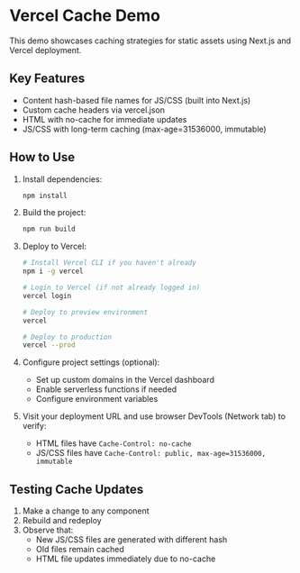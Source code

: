 # Vercel Cache Demo

This demo showcases caching strategies for static assets using Next.js and Vercel deployment.

## Key Features

- Content hash-based file names for JS/CSS (built into Next.js)
- Custom cache headers via vercel.json
- HTML with no-cache for immediate updates
- JS/CSS with long-term caching (max-age=31536000, immutable)

## How to Use

1. Install dependencies:
   ```bash
   npm install
   ```

2. Build the project:
   ```bash
   npm run build
   ```

3. Deploy to Vercel:
   ```bash
   # Install Vercel CLI if you haven't already
   npm i -g vercel
   
   # Login to Vercel (if not already logged in)
   vercel login
   
   # Deploy to preview environment
   vercel
   
   # Deploy to production
   vercel --prod
   ```

4. Configure project settings (optional):
   - Set up custom domains in the Vercel dashboard
   - Enable serverless functions if needed
   - Configure environment variables

5. Visit your deployment URL and use browser DevTools (Network tab) to verify:
   - HTML files have `Cache-Control: no-cache`
   - JS/CSS files have `Cache-Control: public, max-age=31536000, immutable`

## Testing Cache Updates

1. Make a change to any component
2. Rebuild and redeploy
3. Observe that:
   - New JS/CSS files are generated with different hash
   - Old files remain cached
   - HTML file updates immediately due to no-cache 